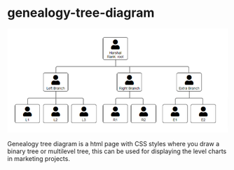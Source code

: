 # genealogy-tree-diagram
![genealogy-screenshot](https://github.com/imharshal/genealogy-tree-diagram/blob/main/screenshot.png?raw=true)

Genealogy tree diagram is a html page with CSS styles where you draw a binary tree or multilevel tree, this can be used for displaying the level charts in marketing projects.
